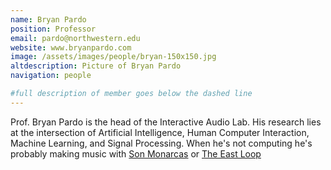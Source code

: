 ```yaml
---
name: Bryan Pardo
position: Professor
email: pardo@northwestern.edu
website: www.bryanpardo.com
image: /assets/images/people/bryan-150x150.jpg
altdescription: Picture of Bryan Pardo
navigation: people

#full description of member goes below the dashed line
---
```

Prof. Bryan Pardo is the head of the Interactive Audio Lab. His research lies at the intersection of Artificial Intelligence, Human Computer Interaction, Machine Learning, and Signal Processing. When he's not computing he's probably making music with [Son Monarcas](https://www.sonmonarcas.com) or [The East Loop](https://www.eastloopmusic.com)



